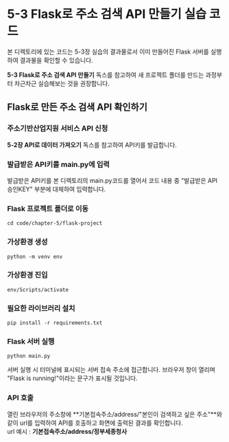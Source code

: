 # 5-3 Flask로 주소 검색 API 만들기 실습 코드

본 디렉토리에 있는 코드는 5-3장 실습의 결과물로서 이미 만들어진 Flask 서버를 실행하여 결과물을 확인할 수 있습니다.

**5-3 Flask로 주소 검색 API 만들기** 독스를 참고하여 새 프로젝트 폴더를 만드는 과정부터 차근차근 실습해보는 것을 권장합니다.

## Flask로 만든 주소 검색 API 확인하기
### 주소기반산업지원 서비스 API 신청
**5-2장 API로 데이터 가져오기** 독스를 참고하여 API키를 발급합니다.

### 발급받은 API키를 main.py에 입력
발급받은 API키를 본 디렉토리의 main.py코드를 열어서 코드 내용 중 "발급받은 API 승인KEY" 부분에 대체하여 입력합니다.

### Flask 프로젝트 폴더로 이동
```
cd code/chapter-5/flask-project
```

### 가상환경 생성
```
python -m venv env
```

### 가상환경 진입
```
env/Scripts/activate
```
### 필요한 라이브러리 설치
```
pip install -r requirements.txt
```

### Flask 서버 실행
```
python main.py
```
서버 실행 시 터미널에 표시되는 서버 접속 주소에 접근합니다. 브라우저 창이 열리며 "Flask is running!"이라는 문구가 표시될 것입니다.

### API 호출
열린 브라우저의 주소창에 **기본접속주소/address/"본인이 검색하고 싶은 주소"**와 같이 url를 입력하여 API를 호출하고 화면에 출력된 결과를 확인합니다.<br>
url 예시 : **기본접속주소/address/정부세종청사**

